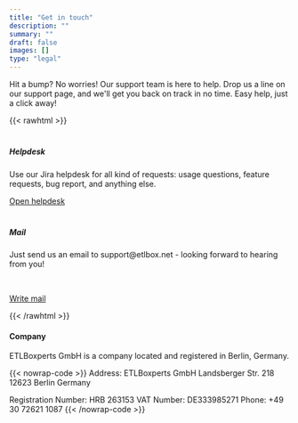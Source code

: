 ```yaml
---
title: "Get in touch"
description: ""
summary: ""
draft: false
images: []
type: "legal"
---
```


Hit a bump? No worries! Our support team is here to help. Drop us a line on our support page, and we'll get you back on track in no time. Easy help, just a click away!

{{< rawhtml >}}
<div class="container">
    <div class="row g-2">
        <div class="col-sm">
            <div class="card">        
                <div class="card-body">
                    <div class="text-center">
                        <h1><i class="bi-chat-square-text"></i></h1>
                        <h5>Helpdesk</h5>             
                        <p>Use our Jira helpdesk for all kind of requests: usage questions, feature requests, bug report, and anything else.</p>
                        <p><a class="btn btn-primary stretched-link" href="https://etlbox.atlassian.net/servicedesk/customer/portal/1" target="_blank">Open helpdesk <i class="bi-box-arrow-up-right"></i></a></p>
                    </div>
                </div>
            </div>
        </div>           
        <div class="col-sm">
            <div class="card">        
                <div class="card-body">
                    <div class="text-center">
                        <h1><i class="bi-mailbox"></i></h1>
                        <h5>Mail</h5>             
                        <p>Just send us an email to support&commat;etlbox&period;net                          
                            - looking forward to hearing from you!                    
                        </p>
                        <br />
                        <p><a class="btn btn-primary stretched-link" href="mailto:support%40etlbox&period;net">Write mail</a></p>
                    </div>
                </div>
            </div>
        </div>
    </div>
</div>
{{< /rawhtml >}}

#### Company 

ETLBoxperts GmbH is a company located and registered in Berlin, Germany.

{{< nowrap-code >}}
Address: ETLBoxperts GmbH
Landsberger Str. 218
12623 Berlin 
Germany

Registration Number: HRB 263153
VAT Number: DE333985271
Phone: +49 30 72621 1087
{{< /nowrap-code >}}
